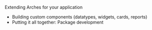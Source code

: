 Extending Arches for your application
- Building custom components (datatypes, widgets, cards, reports)
- Putting it all together: Package development
